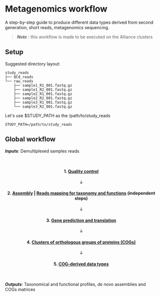 # Metagenomics workflow
A step-by-step guide to produce different data types derived from second generation, short reads, metagenomics sequencing.

> *__Note__* : this workflow is made to be executed on the Alliance clusters

## Setup

Suggested directory layout:

```
study_reads
├── QCd_reads
└── raw_reads
    ├── sample1_R1_001.fastq.gz
    ├── sample1_R2_001.fastq.gz
    ├── sample2_R1_001.fastq.gz
    ├── sample2_R2_001.fastq.gz
    ├── sample3_R1_001.fastq.gz
    └── sample3_R2_001.fastq.gz
```
Let's use $STUDY_PATH as the /path/to/study_reads
```
STUDY_PATH=/path/to/study_reads
```

## Global workflow

*__Inputs__*: Demultiplexed samples reads

<div align="center">

<br />

#### 1. [Quality control](/doc/run_YAMP.md)  

&#8595;

#### 2. [Assembly](doc/run_megahit.md) | [Reads mapping for taxonomy and functions](/doc/run_metaphlan_humann.md) (independent steps)

&#8595;

#### 3. [Gene prediction and translation](doc/run_prodigal.md)  

&#8595;

#### 4. [Clusters of orthologous groups of proteins (COGs)](doc/run_cdhit.md)

&#8595;

#### 5. [COG-derived data types](README.md)  

<br />

</div>

*__Outputs__*: Taxonomical and functional profiles, *de novo* assemblies and COGs matrices